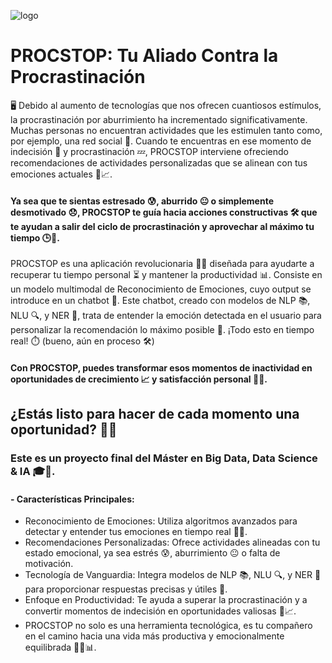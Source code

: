 ![logo](https://github.com/user-attachments/assets/e0c59496-ed0c-422a-b978-6c6b640e3207)
# PROCSTOP: Tu Aliado Contra la Procrastinación
🖥️ Debido al aumento de tecnologías que nos ofrecen cuantiosos estímulos, la procrastinación por aburrimiento ha incrementado significativamente. Muchas personas no encuentran actividades que les estimulen tanto como, por ejemplo, una red social 📱. Cuando te encuentras en ese momento de indecisión 🤔 y procrastinación 💤, PROCSTOP interviene ofreciendo recomendaciones de actividades personalizadas que se alinean con tus emociones actuales 🌈📈.

#### Ya sea que te sientas estresado 😰, aburrido 😐 o simplemente desmotivado 😞, PROCSTOP te guía hacia acciones constructivas 🛠️ que te ayudan a salir del ciclo de procrastinación y aprovechar al máximo tu tiempo 🕒🚀.

PROCSTOP es una aplicación revolucionaria 🧠💡 diseñada para ayudarte a recuperar tu tiempo personal ⏳ y mantener la productividad 📊. Consiste en un modelo multimodal de Reconocimiento de Emociones, cuyo output se introduce en un chatbot 💬. Este chatbot, creado con modelos de NLP 📚, NLU 🔍, y NER 🤖, trata de entender la emoción detectada en el usuario para personalizar la recomendación lo máximo posible 🎯. ¡Todo esto en tiempo real! ⏱️ (bueno, aún en proceso 🛠️)

#### Con PROCSTOP, puedes transformar esos momentos de inactividad en oportunidades de crecimiento 📈 y satisfacción personal 💪🌟.

## ¿Estás listo para hacer de cada momento una oportunidad? 🚀✨

### Este es un proyecto final del Máster en Big Data, Data Science & IA 🎓📘.

#### - Características Principales:
  - Reconocimiento de Emociones: Utiliza algoritmos avanzados para detectar y entender tus emociones en tiempo real 🧬🧠.
  - Recomendaciones Personalizadas: Ofrece actividades alineadas con tu estado emocional, ya sea estrés 😰, aburrimiento 😐 o falta de motivación.
  - Tecnología de Vanguardia: Integra modelos de NLP 📚, NLU 🔍, y NER 🤖 para proporcionar respuestas precisas y útiles 🎯.
  - Enfoque en Productividad: Te ayuda a superar la procrastinación y a convertir momentos de indecisión en oportunidades valiosas 🌟📈.
  - PROCSTOP no solo es una herramienta tecnológica, es tu compañero en el camino hacia una vida más productiva y emocionalmente equilibrada 🧘‍♂️📊.
